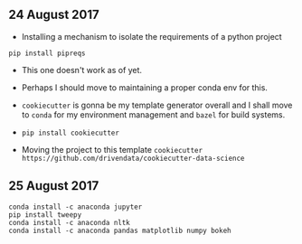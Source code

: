 ## 24 August 2017

- Installing a mechanism to isolate the requirements of a python project 

`pip install pipreqs`

- This one doesn't work as of yet.

- Perhaps I should move to maintaining a proper conda env for this.


- `cookiecutter` is gonna be my template generator overall and I shall move to `conda` for my environment management and `bazel` for build systems. 

- `pip install cookiecutter`

- Moving the project to this template `cookiecutter https://github.com/drivendata/cookiecutter-data-science`

## 25 August 2017

``` 
conda install -c anaconda jupyter 
pip install tweepy
conda install -c anaconda nltk 
conda install -c anaconda pandas matplotlib numpy bokeh


```